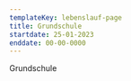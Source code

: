 ```yaml
---
templateKey: lebenslauf-page
title: Grundschule
startdate: 25-01-2023
enddate: 00-00-0000
---
```

Grundschule